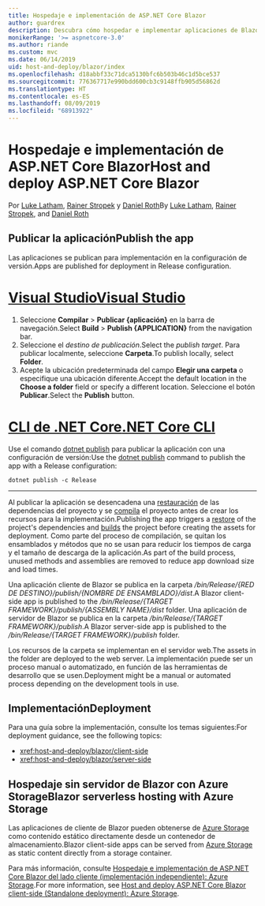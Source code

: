 ```yaml
---
title: Hospedaje e implementación de ASP.NET Core Blazor
author: guardrex
description: Descubra cómo hospedar e implementar aplicaciones de Blazor.
monikerRange: '>= aspnetcore-3.0'
ms.author: riande
ms.custom: mvc
ms.date: 06/14/2019
uid: host-and-deploy/blazor/index
ms.openlocfilehash: d18abbf33c71dca5130bfc6b503b46c1d5bce537
ms.sourcegitcommit: 776367717e990bdd600cb3c9148ffb905d56862d
ms.translationtype: HT
ms.contentlocale: es-ES
ms.lasthandoff: 08/09/2019
ms.locfileid: "68913922"
---
```

# <a name="host-and-deploy-aspnet-core-blazor"></a><span data-ttu-id="5b38d-103">Hospedaje e implementación de ASP.NET Core Blazor</span><span class="sxs-lookup"><span data-stu-id="5b38d-103">Host and deploy ASP.NET Core Blazor</span></span>

<span data-ttu-id="5b38d-104">Por [Luke Latham](https://github.com/guardrex), [Rainer Stropek](https://www.timecockpit.com) y [Daniel Roth](https://github.com/danroth27)</span><span class="sxs-lookup"><span data-stu-id="5b38d-104">By [Luke Latham](https://github.com/guardrex), [Rainer Stropek](https://www.timecockpit.com), and [Daniel Roth](https://github.com/danroth27)</span></span>

## <a name="publish-the-app"></a><span data-ttu-id="5b38d-105">Publicar la aplicación</span><span class="sxs-lookup"><span data-stu-id="5b38d-105">Publish the app</span></span>

<span data-ttu-id="5b38d-106">Las aplicaciones se publican para implementación en la configuración de versión.</span><span class="sxs-lookup"><span data-stu-id="5b38d-106">Apps are published for deployment in Release configuration.</span></span>

# <a name="visual-studiotabvisual-studio"></a>[<span data-ttu-id="5b38d-107">Visual Studio</span><span class="sxs-lookup"><span data-stu-id="5b38d-107">Visual Studio</span></span>](#tab/visual-studio)

1. <span data-ttu-id="5b38d-108">Seleccione **Compilar** > **Publicar {aplicación}** en la barra de navegación.</span><span class="sxs-lookup"><span data-stu-id="5b38d-108">Select **Build** > **Publish {APPLICATION}** from the navigation bar.</span></span>
1. <span data-ttu-id="5b38d-109">Seleccione el *destino de publicación*.</span><span class="sxs-lookup"><span data-stu-id="5b38d-109">Select the *publish target*.</span></span> <span data-ttu-id="5b38d-110">Para publicar localmente, seleccione **Carpeta**.</span><span class="sxs-lookup"><span data-stu-id="5b38d-110">To publish locally, select **Folder**.</span></span>
1. <span data-ttu-id="5b38d-111">Acepte la ubicación predeterminada del campo **Elegir una carpeta** o especifique una ubicación diferente.</span><span class="sxs-lookup"><span data-stu-id="5b38d-111">Accept the default location in the **Choose a folder** field or specify a different location.</span></span> <span data-ttu-id="5b38d-112">Seleccione el botón **Publicar**.</span><span class="sxs-lookup"><span data-stu-id="5b38d-112">Select the **Publish** button.</span></span>

# <a name="net-core-clitabnetcore-cli"></a>[<span data-ttu-id="5b38d-113">CLI de .NET Core</span><span class="sxs-lookup"><span data-stu-id="5b38d-113">.NET Core CLI</span></span>](#tab/netcore-cli)

<span data-ttu-id="5b38d-114">Use el comando [dotnet publish](/dotnet/core/tools/dotnet-publish) para publicar la aplicación con una configuración de versión:</span><span class="sxs-lookup"><span data-stu-id="5b38d-114">Use the [dotnet publish](/dotnet/core/tools/dotnet-publish) command to publish the app with a Release configuration:</span></span>

```console
dotnet publish -c Release
```

---

<span data-ttu-id="5b38d-115">Al publicar la aplicación se desencadena una [restauración](/dotnet/core/tools/dotnet-restore) de las dependencias del proyecto y se [compila](/dotnet/core/tools/dotnet-build) el proyecto antes de crear los recursos para la implementación.</span><span class="sxs-lookup"><span data-stu-id="5b38d-115">Publishing the app triggers a [restore](/dotnet/core/tools/dotnet-restore) of the project's dependencies and [builds](/dotnet/core/tools/dotnet-build) the project before creating the assets for deployment.</span></span> <span data-ttu-id="5b38d-116">Como parte del proceso de compilación, se quitan los ensamblados y métodos que no se usan para reducir los tiempos de carga y el tamaño de descarga de la aplicación.</span><span class="sxs-lookup"><span data-stu-id="5b38d-116">As part of the build process, unused methods and assemblies are removed to reduce app download size and load times.</span></span>

<span data-ttu-id="5b38d-117">Una aplicación cliente de Blazor se publica en la carpeta */bin/Release/{RED DE DESTINO}/publish/{NOMBRE DE ENSAMBLADO}/dist*.</span><span class="sxs-lookup"><span data-stu-id="5b38d-117">A Blazor client-side app is published to the */bin/Release/{TARGET FRAMEWORK}/publish/{ASSEMBLY NAME}/dist* folder.</span></span> <span data-ttu-id="5b38d-118">Una aplicación de servidor de Blazor se publica en la carpeta */bin/Release/{TARGET FRAMEWORK}/publish*.</span><span class="sxs-lookup"><span data-stu-id="5b38d-118">A Blazor server-side app is published to the */bin/Release/{TARGET FRAMEWORK}/publish* folder.</span></span>

<span data-ttu-id="5b38d-119">Los recursos de la carpeta se implementan en el servidor web.</span><span class="sxs-lookup"><span data-stu-id="5b38d-119">The assets in the folder are deployed to the web server.</span></span> <span data-ttu-id="5b38d-120">La implementación puede ser un proceso manual o automatizado, en función de las herramientas de desarrollo que se usen.</span><span class="sxs-lookup"><span data-stu-id="5b38d-120">Deployment might be a manual or automated process depending on the development tools in use.</span></span>

## <a name="deployment"></a><span data-ttu-id="5b38d-121">Implementación</span><span class="sxs-lookup"><span data-stu-id="5b38d-121">Deployment</span></span>

<span data-ttu-id="5b38d-122">Para una guía sobre la implementación, consulte los temas siguientes:</span><span class="sxs-lookup"><span data-stu-id="5b38d-122">For deployment guidance, see the following topics:</span></span>

* <xref:host-and-deploy/blazor/client-side>
* <xref:host-and-deploy/blazor/server-side>

## <a name="blazor-serverless-hosting-with-azure-storage"></a><span data-ttu-id="5b38d-123">Hospedaje sin servidor de Blazor con Azure Storage</span><span class="sxs-lookup"><span data-stu-id="5b38d-123">Blazor serverless hosting with Azure Storage</span></span>

<span data-ttu-id="5b38d-124">Las aplicaciones de cliente de Blazor pueden obtenerse de [Azure Storage](https://azure.microsoft.com/services/storage/) como contenido estático directamente desde un contenedor de almacenamiento.</span><span class="sxs-lookup"><span data-stu-id="5b38d-124">Blazor client-side apps can be served from [Azure Storage](https://azure.microsoft.com/services/storage/) as static content directly from a storage container.</span></span>

<span data-ttu-id="5b38d-125">Para más información, consulte [Hospedaje e implementación de ASP.NET Core Blazor del lado cliente (implementación independiente): Azure Storage](xref:host-and-deploy/blazor/client-side#azure-storage).</span><span class="sxs-lookup"><span data-stu-id="5b38d-125">For more information, see [Host and deploy ASP.NET Core Blazor client-side (Standalone deployment): Azure Storage](xref:host-and-deploy/blazor/client-side#azure-storage).</span></span>
